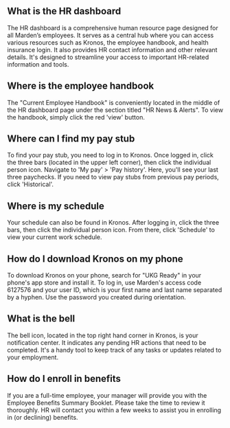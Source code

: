 ## What is the HR dashboard
The HR dashboard is a comprehensive human resource page designed for all Marden’s employees. It serves as a central hub where you can access various resources such as Kronos, the employee handbook, and health insurance login. It also provides HR contact information and other relevant details. It's designed to streamline your access to important HR-related information and tools.

## Where is the employee handbook
The "Current Employee Handbook" is conveniently located in the middle of the HR dashboard page under the section titled "HR News & Alerts". To view the handbook, simply click the red 'view' button.

## Where can I find my pay stub
To find your pay stub, you need to log in to Kronos. Once logged in, click the three bars (located in the upper left corner), then click the individual person icon. Navigate to 'My pay' > 'Pay history'. Here, you'll see your last three paychecks. If you need to view pay stubs from previous pay periods, click 'Historical'.

## Where is my schedule
Your schedule can also be found in Kronos. After logging in, click the three bars, then click the individual person icon. From there, click 'Schedule' to view your current work schedule.

## How do I download Kronos on my phone
To download Kronos on your phone, search for "UKG Ready" in your phone's app store and install it. To log in, use Marden's access code 6127576 and your user ID, which is your first name and last name separated by a hyphen. Use the password you created during orientation.

## What is the bell
The bell icon, located in the top right hand corner in Kronos, is your notification center. It indicates any pending HR actions that need to be completed. It's a handy tool to keep track of any tasks or updates related to your employment.

## How do I enroll in benefits
If you are a full-time employee, your manager will provide you with the Employee Benefits Summary Booklet. Please take the time to review it thoroughly. HR will contact you within a few weeks to assist you in enrolling in (or declining) benefits.